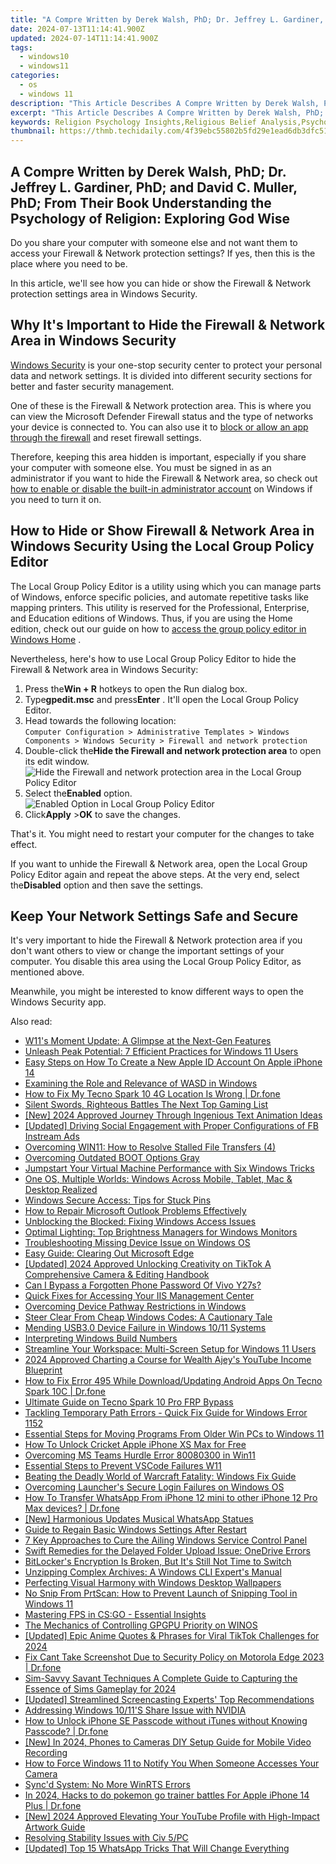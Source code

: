 ```yaml
---
title: "A Compre Written by Derek Walsh, PhD; Dr. Jeffrey L. Gardiner, PhD; and David C. Muller, PhD; From Their Book Understanding the Psychology of Religion: Exploring God Wise"
date: 2024-07-13T11:14:41.900Z
updated: 2024-07-14T11:14:41.900Z
tags:
  - windows10
  - windows11
categories:
  - os
  - windows 11
description: "This Article Describes A Compre Written by Derek Walsh, PhD; Dr. Jeffrey L. Gardiner, PhD; and David C. Muller, PhD; From Their Book Understanding the Psychology of Religion: Exploring God Wise"
excerpt: "This Article Describes A Compre Written by Derek Walsh, PhD; Dr. Jeffrey L. Gardiner, PhD; and David C. Muller, PhD; From Their Book Understanding the Psychology of Religion: Exploring God Wise"
keywords: Religion Psychology Insights,Religious Belief Analysis,Psychological Perspectives on Faith,Understanding Spiritual Thoughts,God's Wisdom Exploration,Religious Mindset Study,PhD Approaches to Religion
thumbnail: https://thmb.techidaily.com/4f39ebc55802b5fd29e1ead6db3dfc5174731a378a897f2615b5059637faad66.png
---
```


## A Compre Written by Derek Walsh, PhD; Dr. Jeffrey L. Gardiner, PhD; and David C. Muller, PhD; From Their Book Understanding the Psychology of Religion: Exploring God Wise

 Do you share your computer with someone else and not want them to access your Firewall & Network protection settings? If yes, then this is the place where you need to be.

 In this article, we'll see how you can hide or show the Firewall & Network protection settings area in Windows Security.

## Why It's Important to Hide the Firewall & Network Area in Windows Security

[Windows Security](https://www.makeuseof.com/windows-11-quick-security-guide/) is your one-stop security center to protect your personal data and network settings. It is divided into different security sections for better and faster security management.

 One of these is the Firewall & Network protection area. This is where you can view the Microsoft Defender Firewall status and the type of networks your device is connected to. You can also use it to [block or allow an app through the firewall](https://www.makeuseof.com/how-to-allow-apps-windows-firewall/) and reset firewall settings.

 Therefore, keeping this area hidden is important, especially if you share your computer with someone else. You must be signed in as an administrator if you want to hide the Firewall & Network area, so check out [how to enable or disable the built-in administrator account](https://www.makeuseof.com/windows-11-enable-disable-built-in-administrator-account/) on Windows if you need to turn it on.

## How to Hide or Show Firewall & Network Area in Windows Security Using the Local Group Policy Editor

 The Local Group Policy Editor is a utility using which you can manage parts of Windows, enforce specific policies, and automate repetitive tasks like mapping printers. This utility is reserved for the Professional, Enterprise, and Education editions of Windows. Thus, if you are using the Home edition, check out our guide on how to [access the group policy editor in Windows Home](https://www.makeuseof.com/tag/access-group-policy-editor-even-windows-home-settings-try/) .

 Nevertheless, here's how to use Local Group Policy Editor to hide the Firewall & Network area in Windows Security:

1. Press the**Win + R** hotkeys to open the Run dialog box.
2. Type**gpedit.msc** and press**Enter** . It'll open the Local Group Policy Editor.
3. Head towards the following location:  
`Computer Configuration > Administrative Templates > Windows Components > Windows Security > Firewall and network protection`
4. Double-click the**Hide the Firewall and network protection area** to open its edit window.  
![Hide the Firewall and network protection area in the Local Group Policy Editor](https://static1.makeuseofimages.com/wordpress/wp-content/uploads/2022/12/hide-the-firewall-and-network-protection-area.jpg)
5. Select the**Enabled** option.  
![Enabled Option in Local Group Policy Editor](https://static1.makeuseofimages.com/wordpress/wp-content/uploads/2022/12/enabled-option.jpg)
6. Click**Apply** \>**OK** to save the changes.

 That's it. You might need to restart your computer for the changes to take effect.

 If you want to unhide the Firewall & Network area, open the Local Group Policy Editor again and repeat the above steps. At the very end, select the**Disabled** option and then save the settings.

## Keep Your Network Settings Safe and Secure

 It's very important to hide the Firewall & Network protection area if you don't want others to view or change the important settings of your computer. You disable this area using the Local Group Policy Editor, as mentioned above.

 Meanwhile, you might be interested to know different ways to open the Windows Security app.


<ins class="adsbygoogle"
     style="display:block"
     data-ad-format="autorelaxed"
     data-ad-client="ca-pub-7571918770474297"
     data-ad-slot="1223367746"></ins>



<ins class="adsbygoogle"
     style="display:block"
     data-ad-client="ca-pub-7571918770474297"
     data-ad-slot="8358498916"
     data-ad-format="auto"
     data-full-width-responsive="true"></ins>



<span class="atpl-alsoreadstyle">Also read:</span>
<div><ul>
<li><a href="https://win11.techidaily.com/w11s-moment-update-a-glimpse-at-the-next-gen-features/"><u>W11's Moment Update: A Glimpse at the Next-Gen Features</u></a></li>
<li><a href="https://win11.techidaily.com/unleash-peak-potential-7-efficient-practices-for-windows-11-users/"><u>Unleash Peak Potential: 7 Efficient Practices for Windows 11 Users</u></a></li>
<li><a href="https://ios-unlock.techidaily.com/easy-steps-on-how-to-create-a-new-apple-id-account-on-apple-iphone-14-by-drfone-ios/"><u>Easy Steps on How To Create a New Apple ID Account On Apple iPhone 14</u></a></li>
<li><a href="https://win11.techidaily.com/examining-the-role-and-relevance-of-wasd-in-windows/"><u>Examining the Role and Relevance of WASD in Windows</u></a></li>
<li><a href="https://fake-location.techidaily.com/how-to-fix-my-tecno-spark-10-4g-location-is-wrong-drfone-by-drfone-virtual-android/"><u>How to Fix My Tecno Spark 10 4G Location Is Wrong | Dr.fone</u></a></li>
<li><a href="https://video-capture.techidaily.com/silent-swords-righteous-battles-the-next-top-gaming-list/"><u>Silent Swords, Righteous Battles  The Next Top Gaming List</u></a></li>
<li><a href="https://fox-cloud.techidaily.com/new-2024-approved-journey-through-ingenious-text-animation-ideas/"><u>[New] 2024 Approved  Journey Through Ingenious Text Animation Ideas</u></a></li>
<li><a href="https://facebook-video-content.techidaily.com/updated-driving-social-engagement-with-proper-configurations-of-fb-instream-ads/"><u>[Updated] Driving Social Engagement with Proper Configurations of FB Instream Ads</u></a></li>
<li><a href="https://win11.techidaily.com/overcoming-win11-how-to-resolve-stalled-file-transfers-4/"><u>Overcoming WIN11: How to Resolve Stalled File Transfers (4)</u></a></li>
<li><a href="https://win11.techidaily.com/overcoming-outdated-boot-options-gray/"><u>Overcoming Outdated BOOT Options Gray</u></a></li>
<li><a href="https://win11.techidaily.com/jumpstart-your-virtual-machine-performance-with-six-windows-tricks/"><u>Jumpstart Your Virtual Machine Performance with Six Windows Tricks</u></a></li>
<li><a href="https://win11.techidaily.com/one-os-multiple-worlds-windows-across-mobile-tablet-mac-and-desktop-realized/"><u>One OS, Multiple Worlds: Windows Across Mobile, Tablet, Mac & Desktop Realized</u></a></li>
<li><a href="https://win11.techidaily.com/windows-secure-access-tips-for-stuck-pins/"><u>Windows Secure Access: Tips for Stuck Pins</u></a></li>
<li><a href="https://win11.techidaily.com/how-to-repair-microsoft-outlook-problems-effectively/"><u>How to Repair Microsoft Outlook Problems Effectively</u></a></li>
<li><a href="https://win11.techidaily.com/unblocking-the-blocked-fixing-windows-access-issues/"><u>Unblocking the Blocked: Fixing Windows Access Issues</u></a></li>
<li><a href="https://win11.techidaily.com/optimal-lighting-top-brightness-managers-for-windows-monitors/"><u>Optimal Lighting: Top Brightness Managers for Windows Monitors</u></a></li>
<li><a href="https://win11.techidaily.com/troubleshooting-missing-device-issue-on-windows-os/"><u>Troubleshooting Missing Device Issue on Windows OS</u></a></li>
<li><a href="https://win11.techidaily.com/easy-guide-clearing-out-microsoft-edge/"><u>Easy Guide: Clearing Out Microsoft Edge</u></a></li>
<li><a href="https://tiktok-video-recordings.techidaily.com/updated-2024-approved-unlocking-creativity-on-tiktok-a-comprehensive-camera-and-editing-handbook/"><u>[Updated] 2024 Approved  Unlocking Creativity on TikTok  A Comprehensive Camera & Editing Handbook</u></a></li>
<li><a href="https://android-unlock.techidaily.com/can-i-bypass-a-forgotten-phone-password-of-vivo-y27s-by-drfone-android/"><u>Can I Bypass a Forgotten Phone Password Of Vivo Y27s?</u></a></li>
<li><a href="https://win11.techidaily.com/quick-fixes-for-accessing-your-iis-management-center/"><u>Quick Fixes for Accessing Your IIS Management Center</u></a></li>
<li><a href="https://win11.techidaily.com/overcoming-device-pathway-restrictions-in-windows/"><u>Overcoming Device Pathway Restrictions in Windows</u></a></li>
<li><a href="https://win11.techidaily.com/steer-clear-from-cheap-windows-codes-a-cautionary-tale/"><u>Steer Clear From Cheap Windows Codes: A Cautionary Tale</u></a></li>
<li><a href="https://win11.techidaily.com/mending-usb30-device-failure-in-windows-1011-systems/"><u>Mending USB3.0 Device Failure in Windows 10/11 Systems</u></a></li>
<li><a href="https://win11.techidaily.com/interpreting-windows-build-numbers/"><u>Interpreting Windows Build Numbers</u></a></li>
<li><a href="https://win11.techidaily.com/streamline-your-workspace-multi-screen-setup-for-windows-11-users/"><u>Streamline Your Workspace: Multi-Screen Setup for Windows 11 Users</u></a></li>
<li><a href="https://youtube-video-recordings.techidaily.com/2024-approved-charting-a-course-for-wealth-ajeys-youtube-income-blueprint/"><u>2024 Approved  Charting a Course for Wealth  Ajey's YouTube Income Blueprint</u></a></li>
<li><a href="https://change-location.techidaily.com/how-to-fix-error-495-while-downloadupdating-android-apps-on-tecno-spark-10c-drfone-by-drfone-fix-android-problems-fix-android-problems/"><u>How to Fix Error 495 While Download/Updating Android Apps On Tecno Spark 10C | Dr.fone</u></a></li>
<li><a href="https://bypass-frp.techidaily.com/ultimate-guide-on-tecno-spark-10-pro-frp-bypass-by-drfone-android/"><u>Ultimate Guide on Tecno Spark 10 Pro FRP Bypass</u></a></li>
<li><a href="https://win11.techidaily.com/tackling-temporary-path-errors-quick-fix-guide-for-windows-error-1152/"><u>Tackling Temporary Path Errors - Quick Fix Guide for Windows Error 1152</u></a></li>
<li><a href="https://win11.techidaily.com/essential-steps-for-moving-programs-from-older-win-pcs-to-windows-11/"><u>Essential Steps for Moving Programs From Older Win PCs to Windows 11</u></a></li>
<li><a href="https://sim-unlock.techidaily.com/how-to-unlock-cricket-apple-iphone-xs-max-for-free-by-drfone-ios/"><u>How To Unlock Cricket Apple iPhone XS Max for Free</u></a></li>
<li><a href="https://win11.techidaily.com/overcoming-ms-teams-hurdle-error-80080300-in-win11/"><u>Overcoming MS Teams Hurdle Error 80080300 in Win11</u></a></li>
<li><a href="https://win11.techidaily.com/essential-steps-to-prevent-vscode-failures-w11/"><u>Essential Steps to Prevent VSCode Failures W11</u></a></li>
<li><a href="https://win11.techidaily.com/beating-the-deadly-world-of-warcraft-fatality-windows-fix-guide/"><u>Beating the Deadly World of Warcraft Fatality: Windows Fix Guide</u></a></li>
<li><a href="https://win11.techidaily.com/overcoming-launchers-secure-login-failures-on-windows-os/"><u>Overcoming Launcher's Secure Login Failures on Windows OS</u></a></li>
<li><a href="https://review-topics.techidaily.com/how-to-transfer-whatsapp-from-iphone-12-mini-to-other-iphone-12-pro-max-devices-drfone-by-drfone-transfer-whatsapp-from-ios-transfer-whatsapp-from-ios/"><u>How To Transfer WhatsApp From iPhone 12 mini to other iPhone 12 Pro Max devices? | Dr.fone</u></a></li>
<li><a href="https://some-techniques.techidaily.com/new-harmonious-updates-musical-whatsapp-statues/"><u>[New] Harmonious Updates  Musical WhatsApp Statues</u></a></li>
<li><a href="https://win11.techidaily.com/guide-to-regain-basic-windows-settings-after-restart/"><u>Guide to Regain Basic Windows Settings After Restart</u></a></li>
<li><a href="https://win11.techidaily.com/7-key-approaches-to-cure-the-ailing-windows-service-control-panel/"><u>7 Key Approaches to Cure the Ailing Windows Service Control Panel</u></a></li>
<li><a href="https://win11.techidaily.com/swift-remedies-for-the-delayed-folder-upload-issue-onedrive-errors/"><u>Swift Remedies for the Delayed Folder Upload Issue: OneDrive Errors</u></a></li>
<li><a href="https://win11.techidaily.com/bitlockers-encryption-is-broken-but-its-still-not-time-to-switch/"><u>BitLocker's Encryption Is Broken, But It's Still Not Time to Switch</u></a></li>
<li><a href="https://win11.techidaily.com/unzipping-complex-archives-a-windows-cli-experts-manual/"><u>Unzipping Complex Archives: A Windows CLI Expert's Manual</u></a></li>
<li><a href="https://win11.techidaily.com/perfecting-visual-harmony-with-windows-desktop-wallpapers/"><u>Perfecting Visual Harmony with Windows Desktop Wallpapers</u></a></li>
<li><a href="https://win11.techidaily.com/no-snip-from-prtscan-how-to-prevent-launch-of-snipping-tool-in-windows-11/"><u>No Snip From PrtScan: How to Prevent Launch of Snipping Tool in Windows 11</u></a></li>
<li><a href="https://win11.techidaily.com/mastering-fps-in-csgo-essential-insights/"><u>Mastering FPS in CS:GO - Essential Insights</u></a></li>
<li><a href="https://win11.techidaily.com/the-mechanics-of-controlling-gpgpu-priority-on-winos/"><u>The Mechanics of Controlling GPGPU Priority on WINOS</u></a></li>
<li><a href="https://tiktok-video-recordings.techidaily.com/updated-epic-anime-quotes-and-phrases-for-viral-tiktok-challenges-for-2024/"><u>[Updated] Epic Anime Quotes & Phrases for Viral TikTok Challenges for 2024</u></a></li>
<li><a href="https://howto.techidaily.com/fix-cant-take-screenshot-due-to-security-policy-on-motorola-edge-2023-drfone-by-drfone-fix-android-problems-fix-android-problems/"><u>Fix Cant Take Screenshot Due to Security Policy on Motorola Edge 2023 | Dr.fone</u></a></li>
<li><a href="https://visual-screen-recording.techidaily.com/sim-savvy-savant-techniques-a-complete-guide-to-capturing-the-essence-of-sims-gameplay-for-2024/"><u>Sim-Savvy Savant Techniques  A Complete Guide to Capturing the Essence of Sims Gameplay for 2024</u></a></li>
<li><a href="https://video-capture.techidaily.com/updated-streamlined-screencasting-experts-top-recommendations/"><u>[Updated] Streamlined Screencasting  Experts' Top Recommendations</u></a></li>
<li><a href="https://win11.techidaily.com/addressing-windows-1011s-share-issue-with-nvidia/"><u>Addressing Windows 10/11'S Share Issue with NVIDIA</u></a></li>
<li><a href="https://iphone-unlock.techidaily.com/how-to-unlock-iphone-se-passcode-without-itunes-without-knowing-passcode-drfone-by-drfone-ios/"><u>How to Unlock iPhone SE Passcode without iTunes without Knowing Passcode? | Dr.fone</u></a></li>
<li><a href="https://screen-recording.techidaily.com/new-in-2024-phones-to-cameras-diy-setup-guide-for-mobile-video-recording/"><u>[New] In 2024, Phones to Cameras  DIY Setup Guide for Mobile Video Recording</u></a></li>
<li><a href="https://win11.techidaily.com/how-to-force-windows-11-to-notify-you-when-someone-accesses-your-camera/"><u>How to Force Windows 11 to Notify You When Someone Accesses Your Camera</u></a></li>
<li><a href="https://network-issues.techidaily.com/syncd-system-no-more-winrts-errors/"><u>Sync'd System: No More WinRTS Errors</u></a></li>
<li><a href="https://ios-pokemon-go.techidaily.com/in-2024-hacks-to-do-pokemon-go-trainer-battles-for-apple-iphone-14-plus-drfone-by-drfone-virtual-ios/"><u>In 2024, Hacks to do pokemon go trainer battles For Apple iPhone 14 Plus | Dr.fone</u></a></li>
<li><a href="https://facebook-record-videos.techidaily.com/new-2024-approved-elevating-your-youtube-profile-with-high-impact-artwork-guide/"><u>[New] 2024 Approved  Elevating Your YouTube Profile with High-Impact Artwork Guide</u></a></li>
<li><a href="https://network-issues.techidaily.com/resolving-stability-issues-with-civ-5pc/"><u>Resolving Stability Issues with Civ 5/PC</u></a></li>
<li><a href="https://vp-tips.techidaily.com/updated-top-15-whatsapp-tricks-that-will-change-everything/"><u>[Updated] Top 15 WhatsApp Tricks That Will Change Everything</u></a></li>
</ul></div>

